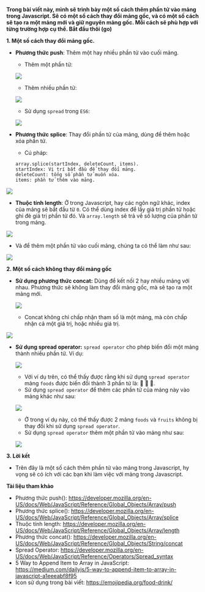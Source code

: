 **Trong bài viết này, mình sẽ trình bày một số cách thêm phần tử vào mảng trong Javascript. Sẽ có một số cách thay đổi mảng gốc, và có một số cách sẽ tạo ra một mảng mới và giữ nguyên mảng gốc. Mỗi cách sẽ phù hợp với từng trường hợp cụ thể. Bắt đầu thôi (go)**

**1. Một số cách thay đổi mảng gốc.**

* **Phương thức push**: Thêm một hay nhiều phần tử vào cuối mảng.
    
    * Thêm một phần tử:
   
   ![](https://images.viblo.asia/9b8947ed-cd2f-41c2-9f3e-337292e52531.png)

    * Thêm nhiều phần tử:

    ![](https://images.viblo.asia/5fbea96f-e93b-4b98-8d81-7433be5c1bd7.png)

    * Sử dụng `spread` trong `ES6`:

    ![](https://images.viblo.asia/464b7afb-834c-4526-b585-3280124c42d0.png)

* **Phương thức splice**: Thay đổi phần tử của mảng, dùng để thêm hoặc xóa phần tử.

    * Cú pháp:
  ```
  array.splice(startIndex, deleteCount, items).
  startIndex: Vị trí bắt đầu để thay đổi mảng. 
  deleteCount: tổng số phần tử muốn xóa.
  items: phần tử thêm vào mảng.
  ```
  
![](https://images.viblo.asia/e3ffe044-5ce9-4aef-af86-0fe88eead355.png)

* **Thuộc tính length**: Ở trong Javascript, hay các ngôn ngữ khác, index của mảng sẽ bắt đầu từ `0`. Có thể dùng index để lấy giá trị phần tử hoặc ghi đè giá trị phần tử đó. Và `array.length` sẽ trả về số lượng của phần tử trong mảng.

![](https://images.viblo.asia/6c495492-770f-4dbc-a02d-8f22d2839aff.png)

   *  Và để thêm một phần tử vào cuối mảng, chúng ta có thể làm như sau:
 
 ![](https://images.viblo.asia/6cc0feb5-0f67-407e-aff9-70d9c50ead19.png)
 
**2. Một số cách không thay đổi mảng gốc**

* **Sử dụng phương thức concat:** Dùng để kết nối 2 hay nhiều mảng với nhau. Phương thức sẽ không làm thay đổi mảng gốc, mà sẽ tạo ra một mảng mới.
    
    ![](https://images.viblo.asia/43161881-04a3-4b59-97ef-9780450aee0f.png)
    * Concat không chỉ chấp nhận tham số là một mảng, mà còn chấp nhận cả một giá trị, hoặc nhiều giá trị.

![](https://images.viblo.asia/a5435bc6-0d97-4974-a0c0-5d1ac370ba21.png)

* **Sử dụng spread operator:** `spread operator` cho phép biến đổi một mảng thành nhiều phần tử. Ví dụ:

    ![](https://images.viblo.asia/8beaec1a-feb4-4f0b-8507-5eb0467bb2f8.png)

    * Với ví dụ trên, có thể thấy được rằng khi sử dụng `spread operator` mảng `foods` được biến đổi thành 3 phần tử là: 🥭 🍎 🍑.
    * Sử dụng `spread operator` để thêm các phần tử của mảng này vào mảng khác như sau:

    ![](https://images.viblo.asia/6f69578b-5b35-4a12-b6f3-c98108cefd11.png)

    * Ở trong ví dụ này, có thể thấy được 2 mảng `foods` và `fruits` không bị thay đổi khi sử dụng `spread operator`.
    * Sử dụng `spread operator` thêm một phần tử vào mảng như sau:

    ![](https://images.viblo.asia/6ad6211e-dd61-4ee5-be80-f036206e6520.png)

**3. Lời kết**
* Trên đây là một số cách thêm phần tử vào mảng trong Javascript, hy vọng sẽ có ích với các bạn khi làm việc với mảng trong Javascript.

**Tài liệu tham khảo**

* Phương thức push(): https://developer.mozilla.org/en-US/docs/Web/JavaScript/Reference/Global_Objects/Array/push
* Phương thức splice(): https://developer.mozilla.org/en-US/docs/Web/JavaScript/Reference/Global_Objects/Array/splice
* Thuộc tính length: https://developer.mozilla.org/en-US/docs/Web/JavaScript/Reference/Global_Objects/Array/length 
*  Phương thức concat(): https://developer.mozilla.org/en-US/docs/Web/JavaScript/Reference/Global_Objects/String/concat
*  Spread Operator: https://developer.mozilla.org/en-US/docs/Web/JavaScript/Reference/Operators/Spread_syntax
*  5 Way to Append Item to Array in JavaScript: https://medium.com/dailyjs/5-way-to-append-item-to-array-in-javascript-a1eeeabf8f95
*  Icon sử dụng trong bài viết: https://emojipedia.org/food-drink/